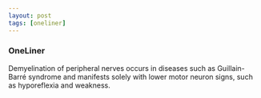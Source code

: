 ```yaml
---
layout: post
tags: [oneliner]
---
```



### OneLiner

Demyelination of peripheral nerves occurs in diseases such as Guillain-Barré syndrome and manifests solely with lower motor neuron signs, such as hyporeflexia and weakness.
